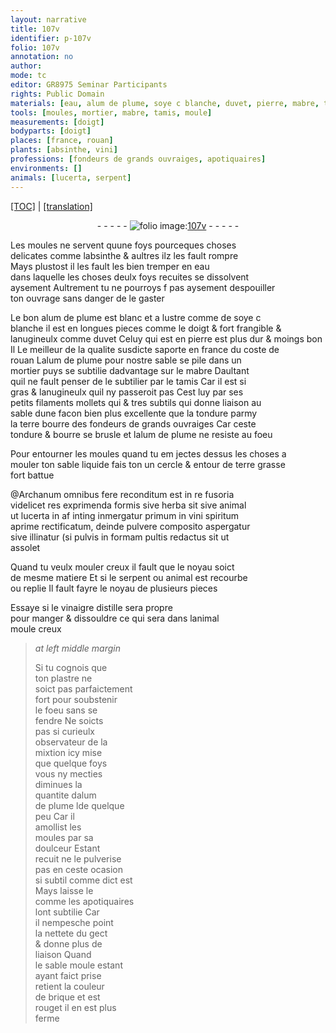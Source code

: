 ```yaml
---
layout: narrative
title: 107v
identifier: p-107v
folio: 107v
annotation: no
author:
mode: tc
editor: GR8975 Seminar Participants
rights: Public Domain
materials: [eau, alum de plume, soye c blanche, duvet, pierre, mabre, tondure, terre bourre des fondeurs de grands ouvraiges, bourre, terre grasse, herba, vini spiritum, vinaigre distille, plastre, brique]
tools: [moules, mortier, mabre, tamis, moule]
measurements: [doigt]
bodyparts: [doigt]
places: [france, rouan]
plants: [absinthe, vini]
professions: [fondeurs de grands ouvraiges, apotiquaires]
environments: []
animals: [lucerta, serpent]
---
```


<p><a href="{{ site.baseurl }}/diplomatic/">[TOC]</a> | <a href="{{ site.baseurl }}/texts/p-107v_tl/" target="_blank">[translation]</a></p><div class="folio" align="center">- - - - - <a href="http://gallica.bnf.fr/ark:/12148/btv1b10500001g/f220.image" target="_blank"><img src="https://cu-mkp.github.io/2017-workshop-edition/assets/photo-icon.png" alt="folio image: " style="display:inline-block; margin-bottom:-3px;"/>107v</a> - - - - - </div>  
  
Les <span class="tl">moules</span> ne servent quune foys pourceques choses<br/> delicates comme l<span class="pa">absinthe</span> & aultres ilz les fault rompre<br/> Mays plustost il les fault les bien tremper en <span class="m">eau</span><br/> dans laquelle les choses deulx foys recuites se dissolvent<br/> aysement Aultrement tu ne pourroys <span class="del">f</span> pas aysement despouiller<br/> ton ouvrage sans danger de le gaster
 
Le bon <span class="m">alum de plume</span> est blanc et a lustre comme de <span class="m">soye <span class="del">c</span><br/> blanche</span> il est en longues pieces comme le <span class="ms"><span class="bp">doigt</span></span> & fort frangible &<br/> lanugineulx comme <span class="m">duvet</span> Celuy qui est en <span class="m">pierre</span> est plus dur & moings bon<br/> <span class="del">Il</span> Le meilleur de la qualite susdicte saporte en <span class="pl">france</span> du coste de<br/> <span class="pl">rouan</span> L<span class="m">alum de plume</span> pour nostre sable se pile dans un<br/> <span class="tl">mortier</span> puys se subtilie dadvantage sur le <span class="tl"><span class="m">mabre</span></span> Daultant<br/> quil ne fault penser de le subtilier par le <span class="tl">tamis</span> Car il est si<br/> gras & lanugineulx quil ny passeroit pas Cest luy par ses<br/> petits filaments mollets <span class="del">qui</span> & tres subtils qui donne liaison au<br/> sable dune facon bien plus excellente que la <span class="m">tondure</span> parmy<br/> la <span class="m">terre bourre des <span class="pro">fondeurs de grands ouvraiges</span></span> Car ceste<br/> <span class="m">tondure</span> & <span class="m">bourre</span> se brusle et l<span class="m">alum de plume</span> <span class="del">ne</span> resiste au foeu
 
Pour entourner les <span class="tl">moules</span> quand tu <span class="del">em</span> jectes dessus les choses a<br/> mouler ton sable liquide fais <span class="del">ton</span> un cercle & entour de <span class="m">terre grasse</span> <br/> fort battue
 
@Archanum omnibus fere reconditum est in re fusoria<br/> videlicet res exprimenda formis sive <span class="m">herba</span> sit sive animal<br/> ut <span class="al">lucerta</span> <span class="del">in</span> <span class="del">af</span> <span class="del">inting</span> inmergatur primum in <span class="m"><span class="pa">vini</span> spiritum</span><br/> aprime rectificatum, deinde pulvere composito aspergatur<br/> sive illinatur (si pulvis in formam pultis redactus sit ut<br/> assolet
 
Quand tu veulx mouler creux il fault que le noyau soict<br/> de mesme matiere Et si le <span class="al">serpent</span> ou animal est recourbe<br/> ou replie Il fault fayre le noyau de plusieurs pieces
 
Essaye si le <span class="m">vinaigre distille</span> sera propre<br/> pour manger & dissouldre ce qui sera dans lanimal<br/> moule creux
 
> *at left middle margin*
> 
> 
>   Si tu cognois que<br/> ton <span class="m">plastre</span> ne<br/> soict pas parfaictement<br/> fort pour soubstenir<br/> le foeu sans se<br/> fendre Ne soicts<br/> pas si curieulx<br/> observateur de la<br/> mixtion icy mise<br/> que quelque foys<br/> vous ny <span class="del">mecties</span><br/> diminues la<br/> quantite d<span class="m">alum<br/> de plume</span> <span class="del">l</span><span class="add">d</span>e quelque<br/> peu Car il<br/> amollist les<br/> <span class="tl">moules</span> par sa<br/> doulceur Estant<br/> recuit ne le pulverise<br/> pas en ceste ocasion<br/> si subtil comme dict est<br/> Mays laisse le<br/> comme les <span class="pro">apotiquaires</span><br/> lont subtilie Car<br/> il nempesche point<br/> la nettete du gect<br/> & donne plus de<br/> liaison Quand<br/> le <span class="del">sable</span> <span class="tl">moule</span> <span class="del">estant</span><br/> ayant faict prise<br/> retient la couleur<br/> de <span class="m">brique</span> et est<br/> rouget il en est plus<br/> ferme
 
